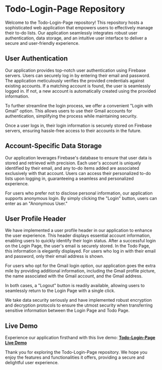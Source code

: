 <h1>Todo-Login-Page Repository</h1>
<p>
    Welcome to the Todo-Login-Page repository! This repository hosts a
    sophisticated web application that empowers users to effectively manage
    their to-do lists. Our application seamlessly integrates robust user
    authentication, data storage, and an intuitive user interface to deliver a
    secure and user-friendly experience.
</p>
<h2>User Authentication</h2>
<p>
    Our application provides top-notch user authentication using Firebase
    servers. Users can securely log in by entering their email and password. The
    application meticulously verifies the provided credentials against existing
    accounts. If a matching account is found, the user is seamlessly logged in.
    If not, a new account is automatically created using the provided
    information.
</p>
<p>
    To further streamline the login process, we offer a convenient "Login with
    Gmail" option. This allows users to use their Gmail accounts for
    authentication, simplifying the process while maintaining security.
</p>
<p>
    Once a user logs in, their login information is securely stored on Firebase
    servers, ensuring hassle-free access to their accounts in the future.
</p>
<h2>Account-Specific Data Storage</h2>
<p>
    Our application leverages Firebase's database to ensure that user data is
    stored and retrieved with precision. Each user's account is uniquely
    identified by their email, and any to-do items added are associated
    exclusively with that account. Users can access their personalized to-do
    lists upon logging in, guaranteeing a seamless and personalized experience.
</p>
<p>
    For users who prefer not to disclose personal information, our application
    supports anonymous login. By simply clicking the "Login" button, users can
    enter as an "Anonymous User."
</p>
<h2>User Profile Header</h2>
<p>
    We have implemented a user profile header in our application to enhance the
    user experience. This header displays essential account information,
    enabling users to quickly identify their login status. After a successful
    login on the Login Page, the user's email is securely stored. In the Todo
    Page, this information is elegantly displayed. For users who log in with
    their email and password, only their email address is shown.
</p>
<p>
    For users who opt for the Gmail login option, our application goes the extra
    mile by providing additional information, including the Gmail profile
    picture, the name associated with the Gmail account, and the Gmail address.
</p>
<p>
    In both cases, a "Logout" button is readily available, allowing users to
    seamlessly return to the Login Page with a single click.
</p>
<p>
    We take data security seriously and have implemented robust encryption and
    decryption protocols to ensure the utmost security when transferring
    sensitive information between the Login Page and Todo Page.
</p>
<h2>Live Demo</h2>
<p>
    Experience our application firsthand with this live demo:
    <a href="https://ali-sdg90.github.io/Todo-Login-Page/" target="_new"
        ><strong>Todo-Login-Page Live Demo</strong></a
    >
</p>
<p>
    Thank you for exploring the Todo-Login-Page repository. We hope you enjoy
    the features and functionalities it offers, providing a secure and
    delightful user experience.
</p>
